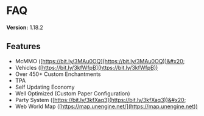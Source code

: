 # FAQ

**Version:** 1.18.2

## Features

* McMMO ([https://bit.ly/3MAu0OQ](https://bit.ly/3MAu0OQ))&#x20;
* Vehicles ([https://bit.ly/3kfWfpB](https://bit.ly/3kfWfpB))
* Over 450+ Custom Enchantments
* TPA&#x20;
* Self Updating Economy
* Well Optimized (Custom Paper Configuration)
* Party System ([https://bit.ly/3kfXaq3](https://bit.ly/3kfXaq3))&#x20;
* Web World Map ([https://map.unengine.net/](https://map.unengine.net))


